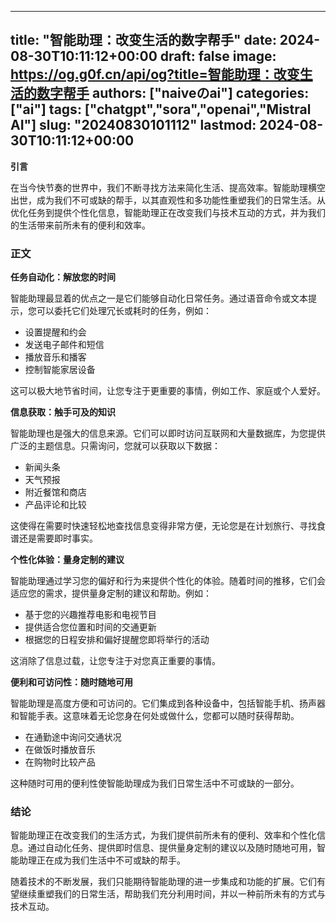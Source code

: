 
---
title: "智能助理：改变生活的数字帮手"
date: 2024-08-30T10:11:12+00:00
draft: false
image: https://og.g0f.cn/api/og?title=智能助理：改变生活的数字帮手
authors: ["naiveのai"]
categories: ["ai"]
tags: ["chatgpt","sora","openai","Mistral AI"]
slug: "20240830101112"
lastmod: 2024-08-30T10:11:12+00:00
---
**引言**

在当今快节奏的世界中，我们不断寻找方法来简化生活、提高效率。智能助理横空出世，成为我们不可或缺的帮手，以其直观性和多功能性重塑我们的日常生活。从优化任务到提供个性化信息，智能助理正在改变我们与技术互动的方式，并为我们的生活带来前所未有的便利和效率。

### 正文

**任务自动化：解放您的时间**

智能助理最显着的优点之一是它们能够自动化日常任务。通过语音命令或文本提示，您可以委托它们处理冗长或耗时的任务，例如：

- 设置提醒和约会
- 发送电子邮件和短信
- 播放音乐和播客
- 控制智能家居设备

这可以极大地节省时间，让您专注于更重要的事情，例如工作、家庭或个人爱好。

**信息获取：触手可及的知识**

智能助理也是强大的信息来源。它们可以即时访问互联网和大量数据库，为您提供广泛的主题信息。只需询问，您就可以获取以下数据：

- 新闻头条
- 天气预报
- 附近餐馆和商店
- 产品评论和比较

这使得在需要时快速轻松地查找信息变得非常方便，无论您是在计划旅行、寻找食谱还是需要即时事实。

**个性化体验：量身定制的建议**

智能助理通过学习您的偏好和行为来提供个性化的体验。随着时间的推移，它们会适应您的需求，提供量身定制的建议和帮助。例如：

- 基于您的兴趣推荐电影和电视节目
- 提供适合您位置和时间的交通更新
- 根据您的日程安排和偏好提醒您即将举行的活动

这消除了信息过载，让您专注于对您真正重要的事情。

**便利和可访问性：随时随地可用**

智能助理是高度方便和可访问的。它们集成到各种设备中，包括智能手机、扬声器和智能手表。这意味着无论您身在何处或做什么，您都可以随时获得帮助。

- 在通勤途中询问交通状况
- 在做饭时播放音乐
- 在购物时比较产品

这种随时可用的便利性使智能助理成为我们日常生活中不可或缺的一部分。

### 结论

智能助理正在改变我们的生活方式，为我们提供前所未有的便利、效率和个性化信息。通过自动化任务、提供即时信息、提供量身定制的建议以及随时随地可用，智能助理正在成为我们生活中不可或缺的帮手。

随着技术的不断发展，我们只能期待智能助理的进一步集成和功能的扩展。它们有望继续重塑我们的日常生活，帮助我们充分利用时间，并以一种前所未有的方式与技术互动。